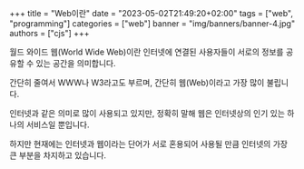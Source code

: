 +++
title = "Web이란"
date = "2023-05-02T21:49:20+02:00"
tags = ["web", "programming"]
categories = ["web"]
banner = "img/banners/banner-4.jpg"
authors = ["cjs"]
+++

월드 와이드 웹(World Wide Web)이란 인터넷에 연결된 사용자들이 서로의 정보를 공유할 수 있는 공간을 의미합니다.

간단히 줄여서 WWW나 W3라고도 부르며, 간단히 웹(Web)이라고 가장 많이 불립니다.

인터넷과 같은 의미로 많이 사용되고 있지만, 정확히 말해 웹은 인터넷상의 인기 있는 하나의 서비스일 뿐입니다.

하지만 현재에는 인터넷과 웹이라는 단어가 서로 혼용되어 사용될 만큼 인터넷의 가장 큰 부분을 차지하고 있습니다.